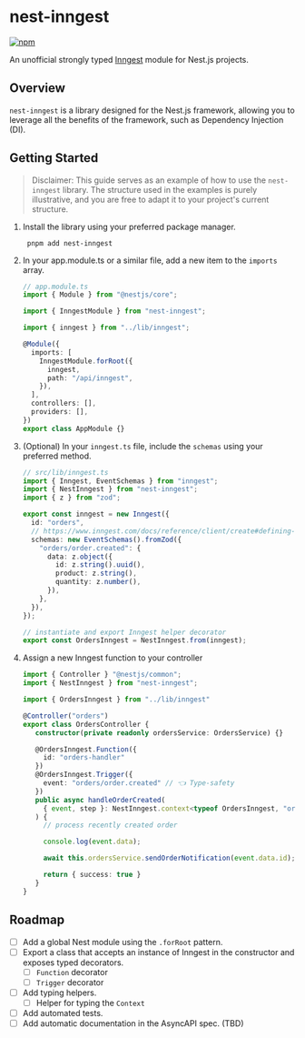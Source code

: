 # nest-inngest

[![npm](https://img.shields.io/npm/v/nest-inngest)](https://www.npmjs.com/package/nest-inngest)

An unofficial strongly typed [Inngest](https://inngest.com) module for Nest.js projects.

## Overview

`nest-inngest` is a library designed for the Nest.js framework, allowing you to leverage all the benefits of the framework, such as Dependency Injection (DI).

## Getting Started

> Disclaimer: This guide serves as an example of how to use the `nest-inngest` library. The structure used in the examples is purely illustrative, and you are free to adapt it to your project's current structure.

1. Install the library using your preferred package manager.

   ```shell
    pnpm add nest-inngest
   ```

2. In your app.module.ts or a similar file, add a new item to the `imports` array.

   ```ts
   // app.module.ts
   import { Module } from "@nestjs/core";

   import { InngestModule } from "nest-inngest";

   import { inngest } from "../lib/inngest";

   @Module({
     imports: [
       InngestModule.forRoot({
         inngest,
         path: "/api/inngest",
       }),
     ],
     controllers: [],
     providers: [],
   })
   export class AppModule {}
   ```

3. (Optional) In your `inngest.ts` file, include the `schemas` using your preferred method.

   ```ts
   // src/lib/inngest.ts
   import { Inngest, EventSchemas } from "inngest";
   import { NestInngest } from "nest-inngest";
   import { z } from "zod";

   export const inngest = new Inngest({
     id: "orders",
     // https://www.inngest.com/docs/reference/client/create#defining-event-payload-types
     schemas: new EventSchemas().fromZod({
       "orders/order.created": {
         data: z.object({
           id: z.string().uuid(),
           product: z.string(),
           quantity: z.number(),
         }),
       },
     }),
   });

   // instantiate and export Inngest helper decorator
   export const OrdersInngest = NestInngest.from(inngest);
   ```

4. Assign a new Inngest function to your controller

   ```ts
   import { Controller } "@nestjs/common";
   import { NestInngest } from "nest-inngest";

   import { OrdersInngest } from "../lib/inngest"

   @Controller("orders")
   export class OrdersController {
      constructor(private readonly ordersService: OrdersService) {}

      @OrdersInngest.Function({
        id: "orders-handler"
      })
      @OrdersInngest.Trigger({
        event: "orders/order.created" // 👈 Type-safety
      })
      public async handleOrderCreated(
        { event, step }: NestInngest.context<typeof OrdersInngest, "orders/order.created"> // 👈 Type helper to function context
      ) {
        // process recently created order

        console.log(event.data);

        await this.ordersService.sendOrderNotification(event.data.id);

        return { success: true }
      }
   }

   ```

## Roadmap

- [ ] Add a global Nest module using the `.forRoot` pattern.
- [ ] Export a class that accepts an instance of Inngest in the constructor and exposes typed decorators.
  - [ ] `Function` decorator
  - [ ] `Trigger` decorator
- [ ] Add typing helpers.
  - [ ] Helper for typing the `Context`
- [ ] Add automated tests.
- [ ] Add automatic documentation in the AsyncAPI spec. (TBD)
